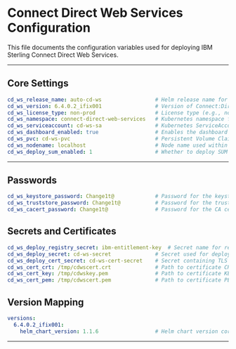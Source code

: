 # Connect Direct Web Services Configuration

This file documents the configuration variables used for deploying IBM Sterling Connect Direct Web Services.

---

##    Core Settings 

```yaml
cd_ws_release_name: auto-cd-ws                 # Helm release name for the deployment
cd_ws_version: 6.4.0.2_ifix001                 # Version of Connect:Direct Web Services to deploy
cd_ws_license_type: non-prod                   # License type (e.g., non-prod, prod)
cd_ws_namespace: connect-direct-web-services   # Kubernetes namespace for deployment
cd_ws_serviceaccount: cd-ws-sa                 # Kubernetes ServiceAccount to use
cd_ws_dashboard_enabled: true                  # Enables the dashboard component
cd_ws_pvc: cd-ws-pvc                           # Persistent Volume Claim for storage
cd_ws_nodename: localhost                      # Node name used within the application
cd_ws_deploy_sum_enabled: 1                    # Whether to deploy SUM (1 = true, 0 = false)
```
---
##    Passwords

```yaml 
cd_ws_keystore_password: Change1t@             # Password for the keystore
cd_ws_truststore_password: Change1t@           # Password for the truststore
cd_ws_cacert_password: Change1t@               # Password for the CA certificate
```
##    Secrets and Certificates

```yaml
cd_ws_deploy_registry_secret: ibm-entitlement-key  # Secret name for registry credentials
cd_ws_deploy_secret: cd-ws-secret              # Secret used for deployment credentials
cd_ws_deploy_cert_secret: cd-ws-cert-secret    # Secret containing TLS certs
cd_ws_cert_crt: /tmp/cdwscert.crt              # Path to certificate CRT file
cd_ws_cert_key: /tmp/cdwskey.pem               # Path to certificate KEY file
cd_ws_cert_pem: /tmp/cdwscert.pem              # Path to certificate PEM file
```

##    Version Mapping

```yaml
versions:
  6.4.0.2_ifix001:
    helm_chart_version: 1.1.6                  # Helm chart version corresponding to the release
```

---